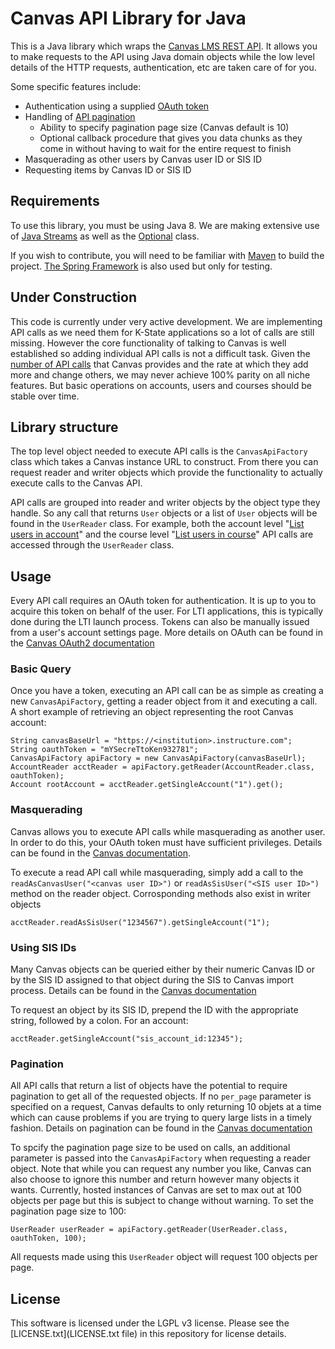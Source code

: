 # Canvas API Library for Java
This is a Java library which wraps the [Canvas LMS REST API](https://canvas.instructure.com/doc/api/index.html). It allows you to make requests to the API using Java domain objects while the low level details of the HTTP requests, authentication, etc are taken care of for you.

Some specific features include:
* Authentication using a supplied [OAuth token](https://canvas.instructure.com/doc/api/file.oauth.html)
* Handling of [API pagination](https://canvas.instructure.com/doc/api/file.pagination.html) 
  * Ability to specify pagination page size (Canvas default is 10)
  * Optional callback procedure that gives you data chunks as they come in without having to wait for the entire request to finish
* Masquerading as other users by Canvas user ID or SIS ID
* Requesting items by Canvas ID or SIS ID

## Requirements
To use this library, you must be using Java 8. We are making extensive use of [Java Streams](https://docs.oracle.com/javase/8/docs/api/java/util/stream/package-summary.html) as well as the [Optional](https://docs.oracle.com/javase/8/docs/api/java/util/Optional.html) class.

If you wish to contribute, you will need to be familiar with [Maven](https://maven.apache.org/) to build the project. [The Spring Framework](http://spring.io/) is also used but only for testing.

## Under Construction
This code is currently under very active development. We are implementing API calls as we need them for K-State applications so a lot of calls are still missing. However the core functionality of talking to Canvas is well established so adding individual API calls is not a difficult task. Given the [number of API calls](https://canvas.instructure.com/doc/api/all_resources.html) that Canvas provides and the rate at which they add more and change others, we may never achieve 100% parity on all niche features. But basic operations on accounts, users and courses should be stable over time.

## Library structure
The top level object needed to execute API calls is the `CanvasApiFactory` class which takes a Canvas instance URL to construct. From there you can request reader and writer objects which provide the functionality to actually execute calls to the Canvas API.

API calls are grouped into reader and writer objects by the object type they handle. So any call that returns `User` objects or a list of `User` objects will be found in the `UserReader` class. For example, both the account level "[List users in account](https://canvas.instructure.com/doc/api/users.html#method.users.index)" and the course level "[List users in course](https://canvas.instructure.com/doc/api/courses.html#method.courses.users)" API calls are accessed through the `UserReader` class.

## Usage
Every API call requires an OAuth token for authentication. It is up to you to acquire this token on behalf of the user. For LTI applications, this is typically done during the LTI launch process. Tokens can also be manually issued from a user's account settings page. More details on OAuth can be found in the [Canvas OAuth2 documentation](https://canvas.instructure.com/doc/api/file.oauth.html)

### Basic Query
Once you have a token, executing an API call can be as simple as creating a new `CanvasApiFactory`, getting a reader object from it and executing a call. A short example of retrieving an object representing the root Canvas account:

    String canvasBaseUrl = "https://<institution>.instructure.com";
    String oauthToken = "mYSecreTtoKen932781";
    CanvasApiFactory apiFactory = new CanvasApiFactory(canvasBaseUrl);
    AccountReader acctReader = apiFactory.getReader(AccountReader.class, oauthToken);
    Account rootAccount = acctReader.getSingleAccount("1").get();

### Masquerading
Canvas allows you to execute API calls while masquerading as another user. In order to do this, your OAuth token must have sufficient privileges. Details can be found in the [Canvas documentation](https://canvas.instructure.com/doc/api/file.masquerading.html).

To execute a read API call while masquerading, simply add a call to the `readAsCanvasUser("<canvas user ID>")` or `readAsSisUser("<SIS user ID>")` method on the reader object. Corrosponding methods also exist in writer objects

    acctReader.readAsSisUser("1234567").getSingleAccount("1");

### Using SIS IDs
Many Canvas objects can be queried either by their numeric Canvas ID or by the SIS ID assigned to that object during the SIS to Canvas import process. Details can be found in the [Canvas documentation](https://canvas.instructure.com/doc/api/file.object_ids.html)

To request an object by its SIS ID, prepend the ID with the appropriate string, followed by a colon. For an account:

    acctReader.getSingleAccount("sis_account_id:12345");

### Pagination
All API calls that return a list of objects have the potential to require pagination to get all of the requested objects. If no `per_page` parameter is specified on a request, Canvas defaults to only returning 10 objets at a time which can cause problems if you are trying to query large lists in a timely fashion. Details on pagination can be found in the [Canvas documentation](https://canvas.instructure.com/doc/api/file.pagination.html)

To spcify the pagination page size to be used on calls, an additional parameter is passed into the `CanvasApiFactory` when requesting a reader object. Note that while you can request any number you like, Canvas can also choose to ignore this number and return however many objects it wants. Currently, hosted instances of Canvas are set to max out at 100 objects per page but this is subject to change without warning. To set the pagination page size to 100:

    UserReader userReader = apiFactory.getReader(UserReader.class, oauthToken, 100);

All requests made using this `UserReader` object will request 100 objects per page.

## License
This software is licensed under the LGPL v3 license. Please see the [LICENSE.txt](LICENSE.txt file) in this repository for license details.
